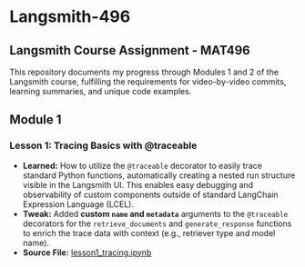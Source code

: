 # Langsmith-496
## Langsmith Course Assignment - MAT496

This repository documents my progress through Modules 1 and 2 of the Langsmith course, fulfilling the requirements for video-by-video commits, learning summaries, and unique code examples.


## Module 1

### Lesson 1: Tracing Basics with @traceable
- **Learned:** How to utilize the `@traceable` decorator to easily trace standard Python functions, automatically creating a nested run structure visible in the Langsmith UI. This enables easy debugging and observability of custom components outside of standard LangChain Expression Language (LCEL).
- **Tweak:** Added **custom `name` and `metadata`** arguments to the `@traceable` decorators for the `retrieve_documents` and `generate_response` functions to enrich the trace data with context (e.g., retriever type and model name).
- **Source File:** [lesson1_tracing.ipynb](lesson1_tracing.ipynb) 
